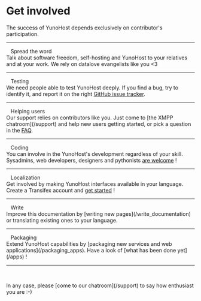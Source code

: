 # Get involved

<p class="lead">
The success of YunoHost depends exclusively on contributor's participation.
</p>

---

<div class="row">
<div class="col col-md-3 lead">
<span class="glyphicon glyphicon-heart"></span>&nbsp;&nbsp; Spread the word
</div>
<div class="col col-md-8" markdown="1">
Talk about software freedom, self-hosting and YunoHost to your relatives and at your work. We rely on datalove evangelists like you <3
</div>
</div>

---

<div class="row">
<div class="col col-md-3 lead">
<span class="glyphicon glyphicon-exclamation-sign"></span>&nbsp;&nbsp; Testing
</div>
<div class="col col-md-8" markdown="1">
We need people able to test YunoHost deeply. If you find a bug, try to identify it, and report it on the right <a href="https://github.com/YunoHost" target="_blank">GitHub issue tracker</a>.
</div>
</div>

---

<div class="row">
<div class="col col-md-3 lead">
<span class="glyphicon glyphicon-user"></span>&nbsp;&nbsp; Helping users
</div>
<div class="col col-md-8" markdown="1">
Our support relies on contributors like you. Just come to [the XMPP chatroom](/support) and help new users getting started, or pick a question in the <a href="https://ask.yunohost.org/" target="_blank">FAQ</a>.
</div>
</div>

---

<div class="row">
<div class="col col-md-3 lead">
<span class="glyphicon glyphicon-cog"></span>&nbsp;&nbsp; Coding
</div>
<div class="col col-md-8" markdown="1">
You can involve in the YunoHost's development regardless of your skill.    
Sysadmins, web developers, designers and pythonists <a href="https://github.com/YunoHost" target="_blank">are welcome</a> !
</div>
</div>

---

<div class="row">
<div class="col col-md-3 lead">
<span class="glyphicon glyphicon-globe"></span>&nbsp;&nbsp; Localization
</div>
<div class="col col-md-8" markdown="1">
Get involved by making YunoHost interfaces available in your language.    
Create a Transifex account and <a href="https://www.transifex.com/organization/yunohost/" target="_blank">get started</a> ! 
</div>
</div>

---

<div class="row">
<div class="col col-md-3 lead">
<span class="glyphicon glyphicon-edit"></span>&nbsp;&nbsp; Write
</div>
<div class="col col-md-8" markdown="1">
Improve this documentation by [writing new pages](/write_documentation) or translating existing ones to your language.
</div>
</div>

<hr>

<div class="row">
<div class="col col-md-3 lead">
<span class="glyphicon glyphicon-gift"></span>&nbsp;&nbsp; Packaging
</div>
<div class="col col-md-8" markdown="1">
Extend YunoHost capabilities by [packaging new services and web applications](/packaging_apps).    
Have a look of [what has been done yet](/apps) !
</div>
</div>

---

<br>
<p class="lead" markdown="1">In any case, please [come to our chatroom](/support) to say how enthusiast you are :-)</p>

